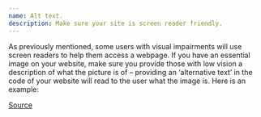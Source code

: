 ```yaml
---
name: Alt text.
description: Make sure your site is screen reader friendly.
---
```


As previously mentioned, some users with visual impairments will use screen readers to help them access a webpage. If you have an essential image on your website, make sure you provide those with low vision a description of what the picture is of – providing an ‘alternative text’ in the code of your website will read to the user what the image is. Here is an example: 

[Source](https://uxdesign.cc/designing-for-accessibility-is-not-that-hard-c04cc4779d94)